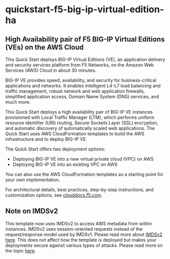 # quickstart-f5-big-ip-virtual-edition-ha


## High Availability pair of F5 BIG-IP Virtual Editions (VEs) on the AWS Cloud


This Quick Start deploys BIG-IP Virtual Editions (VE), an application delivery and security services platform from F5 Networks, on the Amazon Web Services (AWS) Cloud in about 30 minutes.  

BIG-IP VE provides speed, availability, and security for business-critical applications and networks. It enables intelligent L4-L7 load balancing and traffic management, robust network and web application firewalls, simplified application access, Domain Name System (DNS) services, and much more.

This Quick Start deploys a high availability pair of BIG-IP VE instances provisioned with Local Traffic Manager (LTM), which performs uniform resource identifier (URI) routing, Secure Sockets Layer (SSL) encryption, and automatic discovery of automatically scaled web applications. The Quick Start uses AWS CloudFormation templates to build the AWS infrastructure and to deploy BIG-IP VE.

The Quick Start offers two deployment options:

- Deploying BIG-IP VE into a new virtual private cloud (VPC) on AWS
- Deploying BIG-IP VE into an existing VPC on AWS

You can also use the AWS CloudFormation templates as a starting point for your own implementation.

For architectural details, best practices, step-by-step instructions, and customization options, see 
[clouddocs.f5.com](https://clouddocs.f5.com/products/extensions/f5-cloud-failover/latest/userguide/aws.html).

## Note on IMDSv2

This template now uses IMDSv2 to access AWS metadata from within instances. IMDSv2 uses session-oriented requests instead of the request/response model used by IMDSv1. Please read more about [IMDSv2 here](https://docs.aws.amazon.com/AWSEC2/latest/UserGuide/configuring-instance-metadata-service.html). This does not affect how the template is deployed but makes your deployments secure against various types of attacks. Please read more on the topic [here](https://aws.amazon.com/blogs/security/defense-in-depth-open-firewalls-reverse-proxies-ssrf-vulnerabilities-ec2-instance-metadata-service/).
